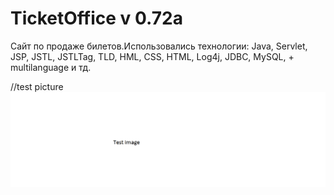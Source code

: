 # TicketOffice v 0.72a

Сайт по продаже билетов.Использовались технологии: Java, Servlet, JSP, JSTL, JSTLTag, TLD, HML, CSS, HTML, Log4j, JDBC, MySQL, + multilanguage и тд.


//test picture
![Image alt](https://github.com/apache-red/HW_25_JSP_Listener_Filter/raw/master/ShowTask.png)
